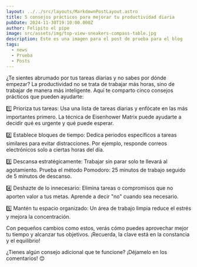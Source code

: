 ```yaml
---
layout: ../../src/layouts/MarkdownPostLayout.astro
title: 5 consejos prácticos para mejorar tu productividad diaria
pubDate: 2024-11-30T19:10:00.000Z
author: Felipito el pipe
image: src/assets/img/top-view-sneakers-compass-table.jpg
description: Este es una imagen para el post de prueba para el blog
tags:
  - news
  - Prueba
  - Posts
---
```



¿Te sientes abrumado por tus tareas diarias y no sabes por dónde empezar? La productividad no se trata de trabajar más horas, sino de trabajar de manera más inteligente. Aquí te comparto cinco consejos prácticos que pueden ayudarte:

1️⃣ Prioriza tus tareas: Usa una lista de tareas diarias y enfócate en las más importantes primero. La técnica de Eisenhower Matrix puede ayudarte a decidir qué es urgente y qué puede esperar.

2️⃣ Establece bloques de tiempo: Dedica periodos específicos a tareas similares para evitar distracciones. Por ejemplo, responde correos electrónicos solo a ciertas horas del día.

3️⃣ Descansa estratégicamente: Trabajar sin parar solo te llevará al agotamiento. Prueba el método Pomodoro: 25 minutos de trabajo seguido de 5 minutos de descanso.

4️⃣ Deshazte de lo innecesario: Elimina tareas o compromisos que no aporten valor a tus metas. Aprende a decir "no" cuando sea necesario.

5️⃣ Mantén tu espacio organizado: Un área de trabajo limpia reduce el estrés y mejora la concentración.

Con pequeños cambios como estos, verás cómo puedes aprovechar mejor tu tiempo y alcanzar tus objetivos. ¡Recuerda, la clave está en la constancia y el equilibrio!

¿Tienes algún consejo adicional que te funcione? ¡Déjamelo en los comentarios! 😊
